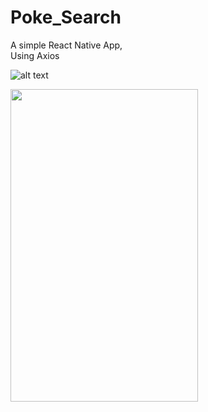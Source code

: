 # Poke_Search
A simple React Native App,<br>
Using Axios

![alt text](https://pasteboard.co/JjIbSva.png)

<img height="500" width="300"  src=“https://pasteboard.co/JjIbSva.png”>
